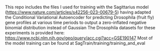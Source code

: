 This repo includes the files I used for training with the Sagittarius model (https://www.nature.com/articles/s42256-023-00679-5) having adapted the Conditional Variational Autoencoder for predicting Drosophila (fruit fly) gene profiles at various time periods to output a zero-inflated negative binomial distribution instead of Gaussian
The Drosophila datasets for these experiments is provided here: https://www.ncbi.nlm.nih.gov/geo/query/acc.cgi?acc=GSE190147
Most of the model training can be found at SagTrain/training/training_and_eval
